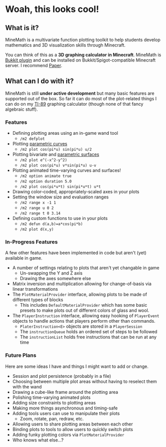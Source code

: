 # Woah, this looks cool!

## What is it?
MineMath is a multivariate function plotting toolkit to help
students develop mathematics and 3D visualization skills
through Minecraft.

You can think of this as a **3D graphing calculator in Minecraft**.
MineMath is [Bukkit plugin](https://gaming.stackexchange.com/a/16573) and can be installed on Bukkit/Spigot-compatible
Minecraft server. I recommend [Paper](https://papermc.io).

## What can I do with it?
MineMath is still **under active development** but many basic
features are supported out of the box. So far it can do most
of the plot-related things I can do on my [TI-89](https://en.wikipedia.org/wiki/TI-89_series)
graphing calculator (though none of that fancy algebraic stuff).

### Features
- Defining plotting areas using an in-game wand tool
    - `/m2 defplot`
- Plotting [parametric curves](https://en.wikipedia.org/wiki/Parametric_equation#Examples_in_three_dimensions)
    - `/m2 plot cos(pi*u) sin(pi*u) u/2`
- Plotting bivariate and [parametric surfaces](https://en.wikipedia.org/wiki/Parametric_surface)
    - `/m2 plot e^(-x^2-y^2)`
    - `/m2 plot cos(pi*u) v*sin(pi*u) u-v`
- Plotting animated time-varying curves and surfaces!
    - `/m2 option animate true`
    - `/m2 option duration 5.0`
    - `/m2 plot cos(pi*u*t) sin(pi*u*t) u*t`
- Drawing color-coded, appropriately-scaled axes in your plots
- Setting the window size and evaluation ranges
    - `/m2 range x -1 1`
    - `/m2 range u 0 2`
    - `/m2 range t 0 3.14`
- Defining custom functions to use in your plots
    - `/m2 defun d(a,b)=a*cos(pi*b)`
    - `/m2 plot d(x,y)`

### In-Progress Features
A few other features have been implemented in code but aren't (yet)
available in game.
- A number of settings relating to plots that aren't yet changable in game
    - Un-swapping the Y and Z axis
    - Drawing the axes somewhere else
- Matrix inversion and multiplication allowing
for change-of-basis via linear transformations
- The `PlotMaterialProvider` interface, allowing plots
to be made of different types of blocks
    - This includes `DefaultMaterialProvider` which has some basic
    presets to make plots out of different colors of glass and wool.
- The `PlayerInstruction` interface, allowing easy hooking of `PlayerEvent`
objects to handle actions that players perform other than commands.
    - `PlaterInstruction<E>` objects are stored in a `PlayerSession`
    - The `instructionQueue` holds an ordered
    set of steps to be followed
    - The `instructionList` holds free
    instructions that can be run at any time

### Future Plans
Here are some ideas I have and things I might want to add or change.
- Session and plot persistence (probably in a file)
- Choosing between multiple plot areas without having
to reselect them with the wand
- Drawing a cube-like frame around the plotting area
- Polishing time-varying animated plots
- Adding size constraints to plotting areas
- Making more things asynchronous and timing-safe
- Adding tools users can use to manipulate their plots
    - Zoom, rotate, pan, redraw, etc.
- Allowing users to share plotting areas between each other
- Binding plots to tools to allow users to quickly switch plots
- Adding funky plotting colors via `PlotMaterialProvider`
- Who knows what else...?